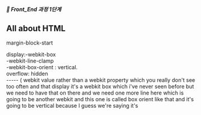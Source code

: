 ##### 🍑  Front_End 과정 1단계 
## All about HTML 


margin-block-start


display:-webkit-box  
-webkit-line-clamp    
-webkit-box-orient : vertical.     
overflow: hidden      
----- ( webkit value rather than a webkit property which you really don't see too often and that display it's a webkit box which i've never seen before but we need to have that on there and we need one more line here which is going to be another webkit and this one is called box orient like that and it's going to be vertical because I guess we're saying it's 
